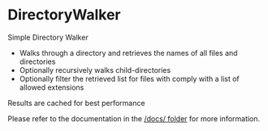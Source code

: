 DirectoryWalker
================

Simple Directory Walker

 * Walks through a directory and retrieves the names of all files and directories
 * Optionally recursively walks child-directories
 * Optionally filter the retrieved list for files with comply with a list of allowed extensions

Results are cached for best performance

Please refer to the documentation in the [/docs/ folder](https://github.com/jrfnl/DirectoryWalker/tree/master/docs) for more information.
